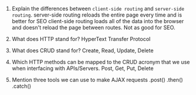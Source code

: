 1.  Explain the differences between `client-side routing` and `server-side routing`.
    server-side routing reloads the entire page every time and is better for SEO
    client-side routing loads all of the data into the browser and doesn't reload the page between routes. Not as good for SEO.

2.  What does HTTP stand for?
    HyperText Transfer Protocol

3.  What does CRUD stand for?
    Create, Read, Update, Delete

4.  Which HTTP methods can be mapped to the CRUD acronym that we use when interfacing with APIs/Servers.
    Post, Get, Put, Delete

5.  Mention three tools we can use to make AJAX requests
    .post() .then() .catch()
